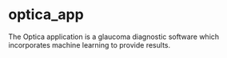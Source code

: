 # optica_app

The Optica application is a glaucoma diagnostic software which incorporates machine learning to provide 
results.
